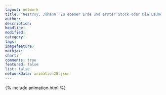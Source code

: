 ```yaml
---
layout: network
title: "Nestroy, Johann: Zu ebener Erde und erster Stock oder Die Launen des Glückes (1835)"
author:
description:
headline:
modified:
category:
tags:
imagefeature: 
mathjax: 
chart: 
comments: true
featured: false
list: false
networkdata: animation28.json
---
```

{% include animation.html %}
